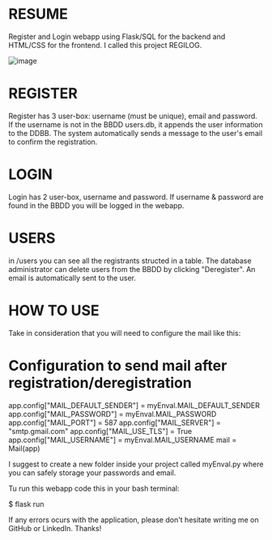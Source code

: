 # RESUME
Register and Login webapp using Flask/SQL for the backend and HTML/CSS for the frontend. I called this project REGILOG.

![image](https://user-images.githubusercontent.com/107679686/202873412-c4de459a-02a7-4b53-85af-e43596c23f5b.png)

# REGISTER

Register has 3 user-box: username (must be unique), email and password. If the username is not in the BBDD users.db, it appends the user information to the DDBB.
The system automatically sends a message to the user's email to confirm the registration.

# LOGIN
Login has 2 user-box, username and password. If username & password are found in the BBDD you will be logged in the webapp.

# USERS 
in /users you can see all the registrants structed in a table.
The database administrator can delete users from the BBDD by clicking "Deregister". An email is automatically sent to the user.

# HOW TO USE
Take in consideration that you will need to configure the mail like this:

# Configuration to send mail after registration/deregistration
app.config["MAIL_DEFAULT_SENDER"] = myEnval.MAIL_DEFAULT_SENDER
app.config["MAIL_PASSWORD"] = myEnval.MAIL_PASSWORD
app.config["MAIL_PORT"] = 587
app.config["MAIL_SERVER"] = "smtp.gmail.com"
app.config["MAIL_USE_TLS"] = True
app.config["MAIL_USERNAME"] = myEnval.MAIL_USERNAME
mail = Mail(app)

I suggest to create a new folder inside your project called myEnval.py where you can safely storage your passwords and email.

Tu run this webapp code this in your bash terminal:

$ flask run

If any errors ocurs with the application, please don't hesitate writing me on GitHub or LinkedIn.
Thanks!
